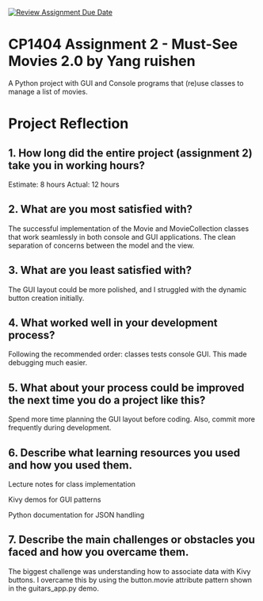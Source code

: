 [![Review Assignment Due Date](https://classroom.github.com/assets/deadline-readme-button-22041afd0340ce965d47ae6ef1cefeee28c7c493a6346c4f15d667ab976d596c.svg)](https://classroom.github.com/a/e0OQHIms)
# CP1404 Assignment 2 - Must-See Movies 2.0 by Yang ruishen

A Python project with GUI and Console programs that (re)use classes to manage a list of movies.

# Project Reflection

## 1. How long did the entire project (assignment 2) take you in working hours?

Estimate: 8 hours
Actual: 12 hours

## 2. What are you most satisfied with?
The successful implementation of the Movie and MovieCollection classes that work seamlessly in both console and GUI applications. The clean separation of concerns between the model and the view.

## 3. What are you least satisfied with?
The GUI layout could be more polished, and I struggled with the dynamic button creation initially.

## 4. What worked well in your development process?
Following the recommended order: classes  tests  console  GUI. This made debugging much easier.

## 5. What about your process could be improved the next time you do a project like this?
Spend more time planning the GUI layout before coding. Also, commit more frequently during development.

## 6. Describe what learning resources you used and how you used them.
Lecture notes for class implementation

Kivy demos for GUI patterns

Python documentation for JSON handling

## 7. Describe the main challenges or obstacles you faced and how you overcame them.
The biggest challenge was understanding how to associate data with Kivy buttons. I overcame this by using the button.movie attribute pattern shown in the guitars_app.py demo.